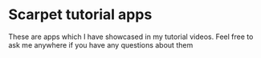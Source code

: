 # Scarpet tutorial apps

These are apps which I have showcased in my tutorial videos. Feel free to ask me anywhere if you have any questions about them
